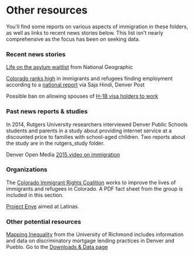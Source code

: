 # Other resources

You'll find some reports on various aspects of immigration in these folders, as well as links to recent news stories below. This list isn't nearly comprehensive as the focus has been on seeking data.

### Recent news stories

[Life on the asylum waitlist](https://www.nationalgeographic.com/culture/2019/09/life-united-states-asylum-waitlist-long-dangerous/) from National Geographic

[Colorado ranks high](https://www.denverpost.com/2019/09/16/colorado-immigrants-refugees-employment-2019-report/) in immigrants and refugees finding employment according to a [national report](https://drive.google.com/file/d/1Nb0-jVpEc3oD0lNWkRftPrs7EUNAFtcZ/view) via Saja Hindi, Denver Post

Possible ban on allowing spouses of [H-1B visa holders to work](https://www.denverpost.com/2019/09/18/h-1b-visa-h4-spouses-work-ban-spring/?utm_source=feedburner&utm_medium=feed&utm_campaign=Feed%3A+dp-politics+%28Denver+Post%3A+Politics%3A+All+Political+News%29)

### Past news reports & studies

In 2014, Rutgers University researchers interviewed Denver Public Schools students and parents in a study about providing internet service at a discounted price to families with school-aged children. Two reports about the study are in the rutgers_study folder.

Denver Open Media [2015 video on immigration](https://www.denveropenmedia.org/shows/opening-inclusiveness-immigration)

### Organizations

The [Colorado Immigrant Rights Coalition](http://coloradoimmigrant.org/) works to improve the lives of immigrants and refugees in Colorado. A PDF fact sheet from the group is included in this section.

[Project Enye](https://projectenye.com/) aimed at Latinas.

### Other potential resources

[Mapping Inequality](https://dsl.richmond.edu/panorama/redlining/#loc=4/39.612/-101.237) from the University of Richmond includes information and data on discriminatory mortgage lending practices in Denver and Pueblo. Go to the [Downloads & Data page](https://dsl.richmond.edu/panorama/redlining/#loc=5/41.245/-105.469&text=downloads)

